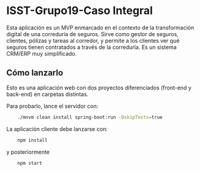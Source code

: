 # ISST-Grupo19-Caso Integral
Esta aplicación es un MVP enmarcado en el contexto de la transformación digital de una correduría de seguros. Sirve como gestor de seguros, clientes, pólizas y tareas al corredor, y permite a los clientes ver qué seguros tienen contratados a través de la correduría. Es un sistema CRM/ERP muy simplificado.
## Cómo lanzarlo
Esto es una aplicación web con dos proyectos diferenciados (front-end y back-end) en carpetas distintas.

Para probarlo, lance el servidor con:

```bash
    ./mnvm clean install spring-boot:run -DskipTests=true
```

La aplicación cliente debe lanzarse con:

```bash
    npm install
```
y posteriormente
```bash
    npm start
```
